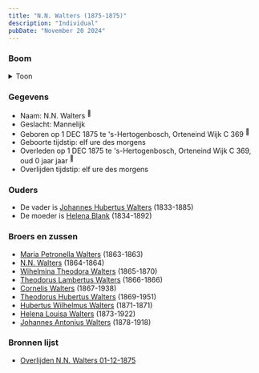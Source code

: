 ```yaml
---
title: "N.N. Walters (1875-1875)"
description: "Individual"
pubDate: "November 20 2024"
---
```


### Boom
<details><summary>Toon</summary>

![test](https://www.plantuml.com/plantuml/svg/dP9DJy9048Rl-oicSk24ALI44aBu44GJYJ4Quubisx5jkjqbEziOOlZl3b2L18F6ssPctdcVcTaXEMbTMIX1UQPNqie2GXdbYJMbZYT66GlEIasSGkr4ciK8KMOZXVit5YktXWAB42tjG-JGed7h5Og3hf6IHF0k061iR8psCSsYN2DHlr_8J0y6u8kD47MutrcHs2lERaqgDTV1l6GFLn8yIyKMT0QIuCRpl4u0K9lwi_Pip0RlhncgU0FzNYZ3zJ8qpYdi3Q3PWj7JDJIxlWzrQiovbqbGXuQYz414UQdKKkfu6Lb351gsPdK0TwCN5dVRn-BD9-eS5Me9OoLr_aNNzPXkDfxwK_y4dTzaWuSjtSK_w7Yssz62rK7h15w_zuPndEbawrVDSzdQWSuOjDM6cigIrArHAVF6i1jHhRVHg2f4DT5te59oO9iAEkBJRN6-E3ywLT21htF_uMHmDPqmPEU7fV--anDY_cT3r37_-my0)
</details>

### Gegevens
- Naam: N.N. Walters <sup><a href="../s00126/" style="text-decoration:none" title="Overlijden N.N. Walters 01-12-1875">:link:</a></sup>
- Geslacht: Mannelijk
- Geboren op 1 DEC 1875 te 's-Hertogenbosch, Orteneind Wijk C 369 <sup><a href="../s00126/" style="text-decoration:none" title="Overlijden N.N. Walters 01-12-1875">:link:</a></sup>
- Geboorte tijdstip: elf ure des morgens
- Overleden op 1 DEC 1875 te 's-Hertogenbosch, Orteneind Wijk C 369, oud 0 jaar jaar <sup><a href="../s00126/" style="text-decoration:none" title="Overlijden N.N. Walters 01-12-1875">:link:</a></sup>
- Overlijden tijdstip: elf ure des morgens

### Ouders
- De vader is [Johannes Hubertus Walters](../i00079/) (1833-1885)
- De moeder is [Helena Blank](../i00080/) (1834-1892)

### Broers en zussen
- [Maria Petronella Walters](../i00090/) (1863-1863)
- [N.N. Walters](../i00091/) (1864-1864)
- [Wihelmina Theodora Walters](../i00092/) (1865-1870)
- [Theodorus Lambertus Walters](../i00093/) (1866-1866)
- [Cornelis Walters](../i00094/) (1867-1938)
- [Theodorus Hubertus Walters](../i00075/) (1869-1951)
- [Hubertus Wilhelmus Walters](../i00095/) (1871-1871)
- [Helena Louisa Walters](../i00096/) (1873-1922)
- [Johannes Antonius Walters](../i00098/) (1878-1918)

### Bronnen lijst
- [Overlijden N.N. Walters 01-12-1875](../s00126/)